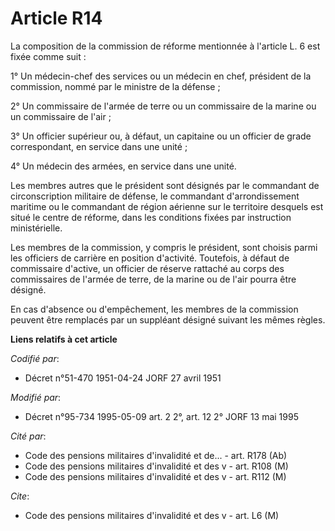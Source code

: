 # Article R14

La composition de la commission de réforme mentionnée à l'article L. 6 est fixée comme suit :

1° Un médecin-chef des services ou un médecin en chef, président de la commission, nommé par le ministre de la défense ;

2° Un commissaire de l'armée de terre ou un commissaire de la marine ou un commissaire de l'air ;

3° Un officier supérieur ou, à défaut, un capitaine ou un officier de grade correspondant, en service dans une unité ;

4° Un médecin des armées, en service dans une unité.

Les membres autres que le président sont désignés par le commandant de circonscription militaire de défense, le commandant
d'arrondissement maritime ou le commandant de région aérienne sur le territoire desquels est situé le centre de réforme, dans
les conditions fixées par instruction ministérielle.

Les membres de la commission, y compris le président, sont choisis parmi les officiers de carrière en position d'activité.
Toutefois, à défaut de commissaire d'active, un officier de réserve rattaché au corps des commissaires de l'armée de terre,
de la marine ou de l'air pourra être désigné.

En cas d'absence ou d'empêchement, les membres de la commission peuvent être remplacés par un suppléant désigné suivant les
mêmes règles.

**Liens relatifs à cet article**

_Codifié par_:

  - Décret n°51-470 1951-04-24 JORF 27 avril 1951

_Modifié par_:

  - Décret n°95-734 1995-05-09 art. 2 2°, art. 12 2° JORF 13 mai 1995

_Cité par_:

  - Code des pensions militaires d'invalidité et de... - art. R178 (Ab)
  - Code des pensions militaires d'invalidité et des v - art. R108 (M)
  - Code des pensions militaires d'invalidité et des v - art. R112 (M)

_Cite_:

  - Code des pensions militaires d'invalidité et des v - art. L6 (M)
